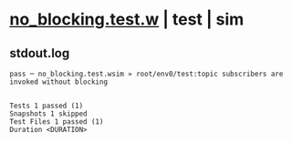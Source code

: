 # [no_blocking.test.w](../../../../../../examples/tests/sdk_tests/topic/no_blocking.test.w) | test | sim

## stdout.log
```log
pass ─ no_blocking.test.wsim » root/env0/test:topic subscribers are invoked without blocking
 
 
Tests 1 passed (1)
Snapshots 1 skipped
Test Files 1 passed (1)
Duration <DURATION>
```

